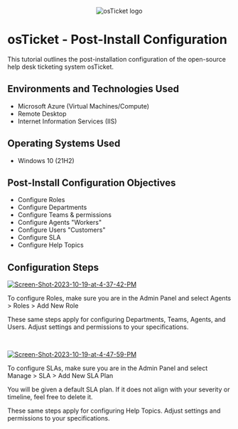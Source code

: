 <p align="center">
<img src="https://i.imgur.com/Clzj7Xs.png" alt="osTicket logo"/>
</p>

<h1>osTicket - Post-Install Configuration</h1>
This tutorial outlines the post-installation configuration of the open-source help desk ticketing system osTicket.<br />

<h2>Environments and Technologies Used</h2>

- Microsoft Azure (Virtual Machines/Compute)
- Remote Desktop
- Internet Information Services (IIS)

<h2>Operating Systems Used</h2>

- Windows 10 (21H2)

<h2>Post-Install Configuration Objectives</h2>

- Configure Roles
- Configure Departments
- Configure Teams & permissions
- Configure Agents "Workers"
- Configure Users "Customers"
- Configure SLA
- Configure Help Topics

<h2>Configuration Steps</h2>

<p>
<a href="https://ibb.co/LxJ4M1R"><img src="https://i.ibb.co/n7nhTjm/Screen-Shot-2023-10-19-at-4-37-42-PM.png" alt="Screen-Shot-2023-10-19-at-4-37-42-PM" border="0" /></a>
</p>
<p>
To configure Roles, make sure you are in the Admin Panel and select Agents > Roles > Add New Role

These same steps apply for configuring Departments, Teams, Agents, and Users. Adjust settings and permissions to your specifications.
</p>
<br />

<p>
<a href="https://ibb.co/vq5fX3q"><img src="https://i.ibb.co/jfKqJyf/Screen-Shot-2023-10-19-at-4-47-59-PM.png" alt="Screen-Shot-2023-10-19-at-4-47-59-PM" border="0" /></a>
</p>
<p>
To configure SLAs, make sure you are in the Admin Panel and select Manage > SLA > Add New SLA Plan

You will be given a default SLA plan. If it does not align with your severity or timeline, feel free to delete it.

These same steps apply for configuring Help Topics. Adjust settings and permissions to your specifications.
</p>
<br />
